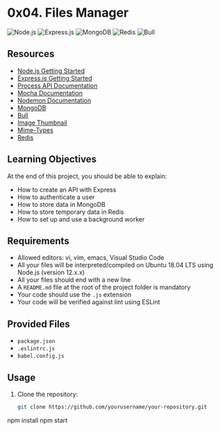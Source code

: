 # 0x04. Files Manager

![Node.js](https://img.shields.io/badge/Node.js-12.x.x-brightgreen)
![Express.js](https://img.shields.io/badge/Express.js-latest-blue)
![MongoDB](https://img.shields.io/badge/MongoDB-latest-brightgreen)
![Redis](https://img.shields.io/badge/Redis-latest-red)
![Bull](https://img.shields.io/badge/Bull-latest-orange)

## Resources

- [Node.js Getting Started](https://nodejs.dev/learn)
- [Express.js Getting Started](https://expressjs.com/)
- [Process API Documentation](https://nodejs.org/dist/latest/docs/api/process.html)
- [Mocha Documentation](https://mochajs.org/)
- [Nodemon Documentation](https://nodemon.io/)
- [MongoDB](https://www.mongodb.com/)
- [Bull](https://optimalbits.github.io/bull/)
- [Image Thumbnail](https://github.com/oncletom/image-thumbnail)
- [Mime-Types](https://www.npmjs.com/package/mime-types)
- [Redis](https://redis.io/)

## Learning Objectives

At the end of this project, you should be able to explain:

- How to create an API with Express
- How to authenticate a user
- How to store data in MongoDB
- How to store temporary data in Redis
- How to set up and use a background worker

## Requirements

- Allowed editors: vi, vim, emacs, Visual Studio Code
- All your files will be interpreted/compiled on Ubuntu 18.04 LTS using Node.js (version 12.x.x)
- All your files should end with a new line
- A `README.md` file at the root of the project folder is mandatory
- Your code should use the `.js` extension
- Your code will be verified against lint using ESLint

## Provided Files

- `package.json`
- `.eslintrc.js`
- `babel.config.js`

## Usage

1. Clone the repository:

   ```bash
   git clone https://github.com/yourusername/your-repository.git
npm install
npm start

